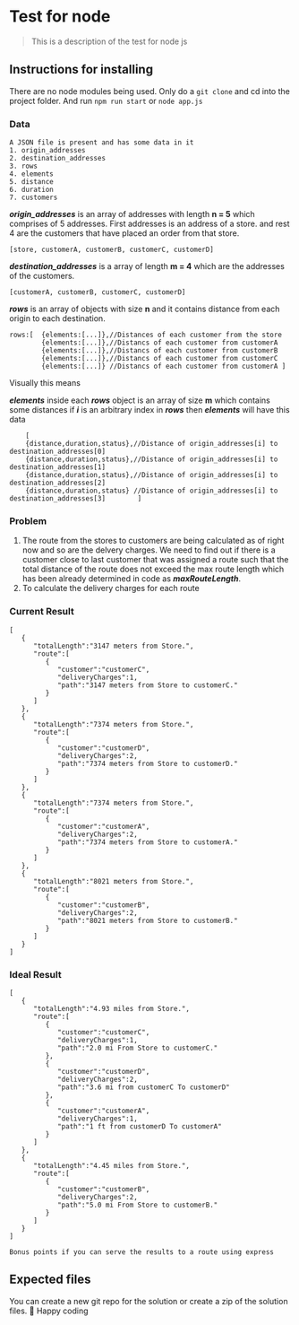 # Test for node
> This is a description of the test for node js
## Instructions for installing
There are no node modules being used.
Only do a `git clone` and cd into the project folder.
And run `npm run start` or `node app.js`

### Data
	A JSON file is present and has some data in it
	1. origin_addresses
	2. destination_addresses
	3. rows
	4. elements
	5. distance
	6. duration
    7. customers
__*origin_addresses*__ is an array of addresses with length **n = 5** which comprises of 5 addresses. First addresses is an address of a store. and rest 4 are the customers that have placed an order from that store.

	[store, customerA, customerB, customerC, customerD]

__*destination_addresses*__ is a array of length **m = 4** which are the addresses of the customers.

	[customerA, customerB, customerC, customerD]
__*rows*__ is an array of objects with size **n** and it contains distance from each origin to each destination. 

	rows:[	{elements:[...]},//Distances of each customer from the store
	 		{elements:[...]},//Distancs of each customer from customerA
			{elements:[...]},//Distancs of each customer from customerB
			{elements:[...]},//Distancs of each customer from customerC
			{elements:[...]} //Distancs of each customer from customerA	]
Visually this means 


__*elements*__ inside each __*rows*__ object is an array of size **m** which contains some distances
if __*i*__ is an arbitrary index in __*rows*__ then __*elements*__ will have this data

		[   
		{distance,duration,status},//Distance of origin_addresses[i] to destination_addresses[0]
		{distance,duration,status},//Distance of origin_addresses[i] to destination_addresses[1]
		{distance,duration,status},//Distance of origin_addresses[i] to destination_addresses[2]
		{distance,duration,status} //Distance of origin_addresses[i] to destination_addresses[3]		]

### Problem
1. The route from the stores to customers are being calculated as of right now and so are the delvery charges. We need to find out if there is a customer close to last customer that was assigned a route such that the total distance of the route does not exceed the max route length which has been already determined in code as __*maxRouteLength*__.
2. To calculate the delivery charges for each route

### Current Result

    [
       {
          "totalLength":"3147 meters from Store.",
          "route":[
             {
                "customer":"customerC",
                "deliveryCharges":1,
                "path":"3147 meters from Store to customerC."
             }
          ]
       },
       {
          "totalLength":"7374 meters from Store.",
          "route":[
             {
                "customer":"customerD",
                "deliveryCharges":2,
                "path":"7374 meters from Store to customerD."
             }
          ]
       },
       {
          "totalLength":"7374 meters from Store.",
          "route":[
             {
                "customer":"customerA",
                "deliveryCharges":2,
                "path":"7374 meters from Store to customerA."
             }
          ]
       },
       {
          "totalLength":"8021 meters from Store.",
          "route":[
             {
                "customer":"customerB",
                "deliveryCharges":2,
                "path":"8021 meters from Store to customerB."
             }
          ]
       }
    ]

### Ideal Result

    [
       {
          "totalLength":"4.93 miles from Store.",
          "route":[
             {
                "customer":"customerC",
                "deliveryCharges":1,
                "path":"2.0 mi From Store to customerC."
             },
             {
                "customer":"customerD",
                "deliveryCharges":2,
                "path":"3.6 mi from customerC To customerD"
             },
             {
                "customer":"customerA",
                "deliveryCharges":1,
                "path":"1 ft from customerD To customerA"
             }
          ]
       },
       {
          "totalLength":"4.45 miles from Store.",
          "route":[
             {
                "customer":"customerB",
                "deliveryCharges":2,
                "path":"5.0 mi From Store to customerB."
             }
          ]
       }
    ]

`Bonus points if you can serve the results to a route using express`

## Expected files
You can create a new git repo for the solution or create a zip of the solution files.
:rocket: Happy coding
